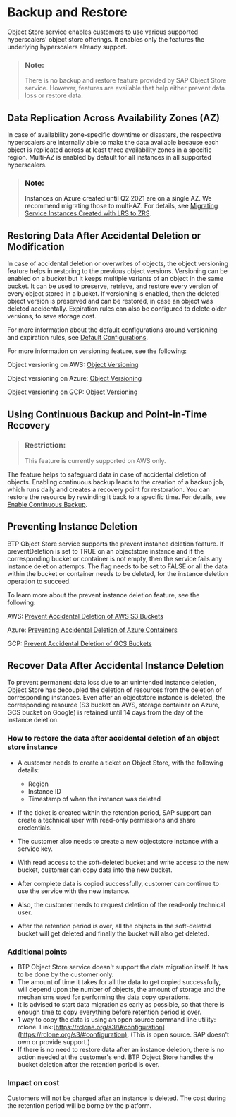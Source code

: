 <!-- loio371e080d5a864abcb482b7ed2b3d9d30 -->

# Backup and Restore

Object Store service enables customers to use various supported hyperscalers' object store offerings. It enables only the features the underlying hyperscalers already support.

> ### Note:  
> There is no backup and restore feature provided by SAP Object Store service. However, features are available that help either prevent data loss or restore data.



<a name="loio371e080d5a864abcb482b7ed2b3d9d30__section_axt_s4n_fyb"/>

## Data Replication Across Availability Zones \(AZ\)

In case of availability zone-specific downtime or disasters, the respective hyperscalers are internally able to make the data available because each object is replicated across at least three availability zones in a specific region. Multi-AZ is enabled by default for all instances in all supported hyperscalers.

> ### Note:  
> Instances on Azure created until Q2 2021 are on a single AZ. We recommend migrating those to multi-AZ. For details, see [Migrating Service Instances Created with LRS to ZRS](migrating-service-instances-created-with-lrs-to-zrs-29bd262.md).



<a name="loio371e080d5a864abcb482b7ed2b3d9d30__section_kxn_dpn_fyb"/>

## Restoring Data After Accidental Deletion or Modification

In case of accidental deletion or overwrites of objects, the object versioning feature helps in restoring to the previous object versions. Versioning can be enabled on a bucket but it keeps multiple variants of an object in the same bucket. It can be used to preserve, retrieve, and restore every version of every object stored in a bucket. If versioning is enabled, then the deleted object version is preserved and can be restored, in case an object was deleted accidentally. Expiration rules can also be configured to delete older versions, to save storage cost.

For more information about the default configurations around versioning and expiration rules, see [Default Configurations](default-configurations-152735d.md).

For more information on versioning feature, see the following:

Object versioning on AWS: [Object Versioning](object-versioning-787fbe7.md) 

Object versioning on Azure: [Object Versioning](object-versioning-787fbe7.md)

Object versioning on GCP: [Object Versioning](object-versioning-f99e258.md)



<a name="loio371e080d5a864abcb482b7ed2b3d9d30__section_qhh_w5b_qcc"/>

## Using Continuous Backup and Point-in-Time Recovery

> ### Restriction:  
> This feature is currently supported on AWS only.

The feature helps to safeguard data in case of accidental deletion of objects. Enabling continuous backup leads to the creation of a backup job, which runs daily and creates a recovery point for restoration. You can restore the resource by rewinding it back to a specific time. For details, see [Enable Continuous Backup](enable-continuous-backup-a37de84.md).



<a name="loio371e080d5a864abcb482b7ed2b3d9d30__section_p5s_bqn_fyb"/>

## Preventing Instance Deletion

BTP Object Store service supports the prevent instance deletion feature. If preventDeletion is set to TRUE on an objectstore instance and if the corresponding bucket or container is not empty, then the service fails any instance deletion attempts. The flag needs to be set to FALSE or all the data within the bucket or container needs to be deleted, for the instance deletion operation to succeed.

To learn more about the prevent instance deletion feature, see the following:

AWS: [Prevent Accidental Deletion of AWS S3 Buckets](prevent-accidental-deletion-of-aws-s3-buckets-8c3c66d.md)

Azure: [Preventing Accidental Deletion of Azure Containers](preventing-accidental-deletion-of-azure-containers-67e5ba7.md)

GCP: [Prevent Accidental Deletion of GCS Buckets](prevent-accidental-deletion-of-gcs-buckets-9164ace.md)



<a name="loio371e080d5a864abcb482b7ed2b3d9d30__section_gsb_bym_vzb"/>

## Recover Data After Accidental Instance Deletion

To prevent permanent data loss due to an unintended instance deletion, Object Store has decoupled the deletion of resources from the deletion of corresponding instances. Even after an objectstore instance is deleted, the corresponding resource \(S3 bucket on AWS, storage container on Azure, GCS bucket on Google\) is retained until 14 days from the day of the instance deletion.



### How to restore the data after accidental deletion of an object store instance

-   A customer needs to create a ticket on Object Store, with the following details:
    -   Region
    -   Instance ID
    -   Timestamp of when the instance was deleted

-   If the ticket is created within the retention period, SAP support can create a technical user with read-only permissions and share credentials.
-   The customer also needs to create a new objectstore instance with a service key.
-   With read access to the soft-deleted bucket and write access to the new bucket, customer can copy data into the new bucket.
-   After complete data is copied successfully, customer can continue to use the service with the new instance.
-   Also, the customer needs to request deletion of the read-only technical user.
-   After the retention period is over, all the objects in the soft-deleted bucket will get deleted and finally the bucket will also get deleted.



### Additional points

-   BTP Object Store service doesn't support the data migration itself. It has to be done by the customer only.
-   The amount of time it takes for all the data to get copied successfully, will depend upon the number of objects, the amount of storage and the mechanisms used for performing the data copy operations.
-   It is advised to start data migration as early as possible, so that there is enough time to copy everything before retention period is over.
-   1 way to copy the data is using an open source command line utility: rclone. Link:[https://rclone.org/s3/\#configuration](https://rclone.org/s3/#configuration). \(This is open source. SAP doesn't own or provide support.\)
-   If there is no need to restore data after an instance deletion, there is no action needed at the customer's end. BTP Object Store handles the bucket deletion after the retention period is over.



### Impact on cost

Customers will not be charged after an instance is deleted. The cost during the retention period will be borne by the platform.

